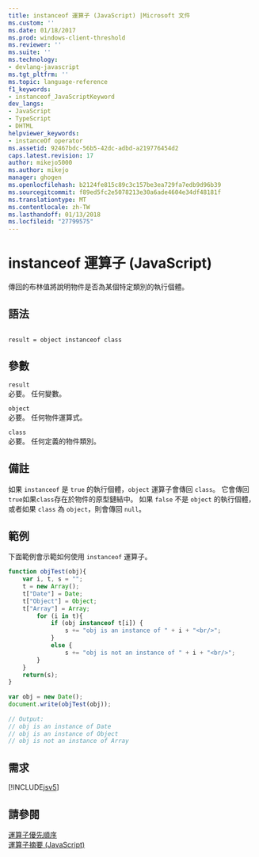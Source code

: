 ```yaml
---
title: instanceof 運算子 (JavaScript) |Microsoft 文件
ms.custom: ''
ms.date: 01/18/2017
ms.prod: windows-client-threshold
ms.reviewer: ''
ms.suite: ''
ms.technology:
- devlang-javascript
ms.tgt_pltfrm: ''
ms.topic: language-reference
f1_keywords:
- instanceof_JavaScriptKeyword
dev_langs:
- JavaScript
- TypeScript
- DHTML
helpviewer_keywords:
- instanceOf operator
ms.assetid: 92467bdc-56b5-42dc-adbd-a219776454d2
caps.latest.revision: 17
author: mikejo5000
ms.author: mikejo
manager: ghogen
ms.openlocfilehash: b2124fe815c89c3c157be3ea729fa7edb9d96b39
ms.sourcegitcommit: f89ed5fc2e5078213e30a6ade4604e34df48181f
ms.translationtype: MT
ms.contentlocale: zh-TW
ms.lasthandoff: 01/13/2018
ms.locfileid: "27799575"
---
```

# <a name="instanceof-operator-javascript"></a>instanceof 運算子 (JavaScript)
傳回的布林值將說明物件是否為某個特定類別的執行個體。  
  
## <a name="syntax"></a>語法  
  
```  
  
result = object instanceof class  
```  
  
## <a name="parameters"></a>參數  
 `result`  
 必要。 任何變數。  
  
 `object`  
 必要。 任何物件運算式。  
  
 `class`  
 必要。 任何定義的物件類別。  
  
## <a name="remarks"></a>備註  
 如果 `instanceof` 是 `true` 的執行個體，`object` 運算子會傳回 `class`。 它會傳回`true`如果`class`存在於物件的原型鏈結中。 如果 `false` 不是 `object` 的執行個體，或者如果 `class` 為 `object`，則會傳回 `null`。  
  
## <a name="example"></a>範例  
 下面範例會示範如何使用 `instanceof` 運算子。  
  
```JavaScript  
function objTest(obj){  
    var i, t, s = "";  
    t = new Array();  
    t["Date"] = Date;  
    t["Object"] = Object;  
    t["Array"] = Array;  
        for (i in t){  
            if (obj instanceof t[i]) {   
                s += "obj is an instance of " + i + "<br/>";  
            }  
            else {  
                s += "obj is not an instance of " + i + "<br/>";  
        }  
    }  
    return(s);  
}  
  
var obj = new Date();  
document.write(objTest(obj));  
  
// Output:   
// obj is an instance of Date  
// obj is an instance of Object  
// obj is not an instance of Array  
```  
  
## <a name="requirements"></a>需求  
 [!INCLUDE[jsv5](../../javascript/reference/includes/jsv5-md.md)]  
  
## <a name="see-also"></a>請參閱  
 [運算子優先順序](../../javascript/operator-subtractprecedence-javascript.md)   
 [運算子摘要 (JavaScript)](../../javascript/misc/operator-subtractsummary-javascript.md)